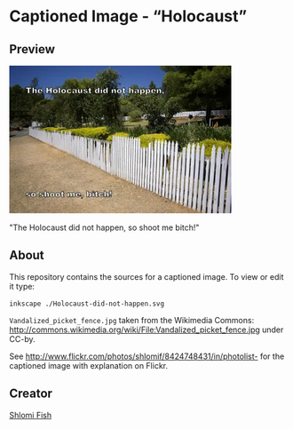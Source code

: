 # Captioned Image - “Holocaust”

## Preview

!["The Holocaust did not happen, so shoot me bitch!"](Holocaust-did-not-happen.svg.webp)

"The Holocaust did not happen, so shoot me bitch!"

## About

This repository contains the sources for a captioned image. To view or
edit it type:

    inkscape ./Holocaust-did-not-happen.svg

`Vandalized_picket_fence.jpg` taken from the Wikimedia Commons:
http://commons.wikimedia.org/wiki/File:Vandalized_picket_fence.jpg
under CC-by.

See http://www.flickr.com/photos/shlomif/8424748431/in/photolist- for
the captioned image with explanation on Flickr.

## Creator

[Shlomi Fish](https://www.shlomifish.org/)
